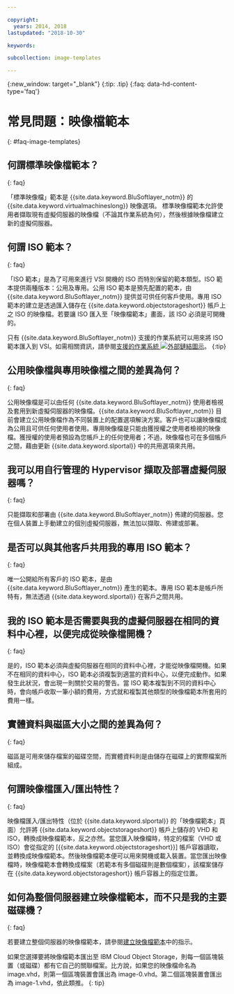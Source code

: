 ```yaml
---

copyright:
  years: 2014, 2018
lastupdated: "2018-10-30"

keywords:

subcollection: image-templates

---
```



{:new_window: target="_blank"}
{:tip: .tip}
{:faq: data-hd-content-type='faq'}

# 常見問題：映像檔範本
{: #faq-image-templates}

## 何謂標準映像檔範本？
{: faq}

「標準映像檔」範本是 {{site.data.keyword.BluSoftlayer_notm}} 的 {{site.data.keyword.virtualmachineslong}} 映像選項。
標準映像檔範本允許使用者擷取現有虛擬伺服器的映像檔（不論其作業系統為何），然後根據映像檔建立新的虛擬伺服器。

## 何謂 ISO 範本？
{: faq}

「ISO 範本」是為了可用來進行 VSI 開機的 ISO 而特別保留的範本類型。ISO 範本提供兩種版本：公用及專用。公用 ISO 範本是預先配置的範本，由 {{site.data.keyword.BluSoftlayer_notm}} 提供並可供任何客戶使用。專用 ISO 範本的建立是透過匯入儲存在 {{site.data.keyword.objectstorageshort}} 帳戶上之 ISO 的映像檔。若要讓 ISO 匯入至「映像檔範本」畫面，該 ISO 必須是可開機的。

只有 {{site.data.keyword.BluSoftlayer_notm}} 支援的作業系統可以用來將 ISO 範本匯入到 VSI。如需相關資訊，請參閱[支援的作業系統 ![外部鏈結圖示](../../icons/launch-glyph.svg "外部鏈結圖示")](http://www.softlayer.com/services/software/)。
{:tip}

## 公用映像檔與專用映像檔之間的差異為何？
{: faq}

公用映像檔是可以由任何 {{site.data.keyword.BluSoftlayer_notm}} 使用者檢視及套用到新虛擬伺服器的映像檔。{{site.data.keyword.BluSoftlayer_notm}} 目前會建立公用映像檔作為不同裝置上的配置選項解決方案。客戶也可以讓映像檔成為公用且可供任何使用者使用。專用映像檔是只能由獲授權之使用者檢視的映像檔。獲授權的使用者預設為您帳戶上的任何使用者；不過，映像檔也可在多個帳戶之間，藉由更新 {{site.data.keyword.slportal}} 中的共用選項來共用。

## 我可以用自行管理的 Hypervisor 擷取及部署虛擬伺服器嗎？
{: faq}

只能擷取和部署由 {{site.data.keyword.BluSoftlayer_notm}} 佈建的伺服器。您在個人裝置上手動建立的個別虛擬伺服器，無法加以擷取、佈建或部署。

## 是否可以與其他客戶共用我的專用 ISO 範本？
{: faq}

唯一公開給所有客戶的 ISO 範本，是由 {{site.data.keyword.BluSoftlayer_notm}} 產生的範本。專用 ISO 範本是帳戶所特有，無法透過 {{site.data.keyword.slportal}} 在客戶之間共用。

## 我的 ISO 範本是否需要與我的虛擬伺服器在相同的資料中心裡，以便完成從映像檔開機？
{: faq}

是的，ISO 範本必須與虛擬伺服器在相同的資料中心裡，才能從映像檔開機。如果不在相同的資料中心，ISO 範本必須複製到適當的資料中心，以便完成動作。如果發生此狀況，會出現一則關於交易的警告。當 ISO 範本複製到不同的資料中心時，會向帳戶收取一筆小額的費用，方式就和複製其他類型的映像檔範本所套用的費用一樣。

## 實體資料與磁區大小之間的差異為何？
{: faq}

磁區是可用來儲存檔案的磁碟空間，而實體資料則是由儲存在磁碟上的實際檔案所組成。

## 何謂映像檔匯入/匯出特性？
{: faq}

映像檔匯入/匯出特性（位於 {{site.data.keyword.slportal}} 的「映像檔範本」頁面）允許將 {{site.data.keyword.objectstorageshort}} 帳戶上儲存的 VHD 和 ISO，轉換成映像檔範本，反之亦然。當您匯入映像檔時，特定的檔案（VHD 或 ISO）會從指定的 [{{site.data.keyword.objectstorageshort}}] 帳戶容器讀取，並轉換成映像檔範本。然後映像檔範本便可以用來開機或載入裝置。當您匯出映像檔時，映像檔範本會轉換成檔案（若範本有多個磁碟則是數個檔案），該檔案儲存在 {{site.data.keyword.objectstorageshort}} 帳戶容器上的指定位置。

## 如何為整個伺服器建立映像檔範本，而不只是我的主要磁碟機？
{: faq}

若要建立整個伺服器的映像檔範本，請參閱[建立映像檔範本](/docs/infrastructure/image-templates?topic=image-templates-creating-an-image-template)中的指示。

如果您選擇要將映像檔範本匯出至 IBM Cloud Object Storage，則每一個區塊裝置（或磁碟）都有它自己的關聯檔案。比方說，如果您的映像檔命名為 image.vhd，則第一個區塊裝置會匯出為 image-0.vhd。第二個區塊裝置會匯出為 image-1.vhd，依此類推。
{: tip}
